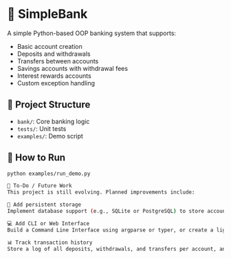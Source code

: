# 🏦 SimpleBank

A simple Python-based OOP banking system that supports:

- Basic account creation
- Deposits and withdrawals
- Transfers between accounts
- Savings accounts with withdrawal fees
- Interest rewards accounts
- Custom exception handling

## 📁 Project Structure
- `bank/`: Core banking logic
- `tests/`: Unit tests
- `examples/`: Demo script

## 🚀 How to Run

```bash
python examples/run_demo.py

🚧 To-Do / Future Work
This project is still evolving. Planned improvements include:

💾 Add persistent storage
Implement database support (e.g., SQLite or PostgreSQL) to store account and transaction data beyond a single runtime session.

💻 Add CLI or Web Interface
Build a Command Line Interface using argparse or typer, or create a lightweight web interface using Flask or Streamlit for user interaction.

📊 Track transaction history
Store a log of all deposits, withdrawals, and transfers per account, and optionally generate reports or visualizations.
